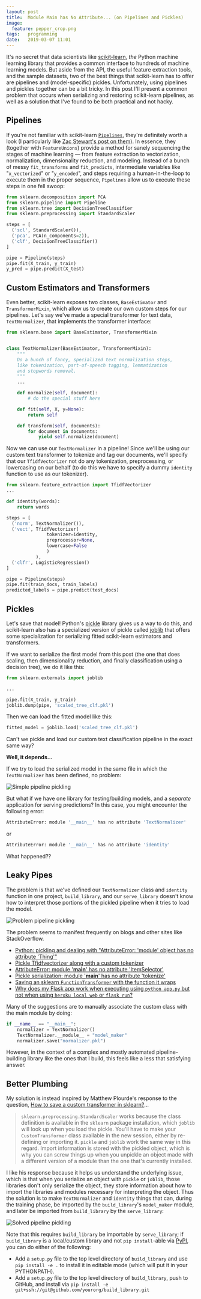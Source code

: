 ```yaml
---
layout: post
title:  Module Main has No Attribute... (on Pipelines and Pickles)
image:
  feature: pepper_crop.png
tags:   programming
date:   2019-03-07 11:01
---
```


It's no secret that data scientists like [scikit-learn](https://scikit-learn.org/stable/), *the* Python machine learning library that provides a common interface to hundreds of machine learning models. But aside from the API, the useful feature extraction tools, and the sample datasets, two of the best things that scikit-learn has to offer are pipelines and (model-specific) pickles. Unfortunately, using pipelines and pickles together can be a bit tricky. In this post I'll present a common problem that occurs when serializing and restoring scikit-learn pipelines, as well as a solution that I've found to be both practical and not hacky.

## Pipelines

If you're not familiar with scikit-learn [`Pipelines`](https://scikit-learn.org/stable/modules/generated/sklearn.pipeline.Pipeline.html), they're definitely worth a look (I particularly like [Zac Stewart's post on them](http://zacstewart.com/2014/08/05/pipelines-of-featureunions-of-pipelines.html)). In essence, they (together with `FeatureUnions`) provide a method for sanely sequencing the stages of machine learning &mdash; from feature extraction to vectorization, normalization, dimensionality reduction, and modeling. Instead of a bunch of messy `fit_transforms` and `fit_predicts`, intermediate variables like "`x_vectorized`" or "`y_encoded`", and steps requiring a human-in-the-loop to execute them in the proper sequence, `Pipelines` allow us to execute these steps in one fell swoop:

```python
from sklearn.decomposition import PCA
from sklearn.pipeline import Pipeline
from sklearn.tree import DecisionTreeClassifier
from sklearn.preprocessing import StandardScaler

steps = [
  ('scl', StandardScaler()), 
  ('pca', PCA(n_components=2)),
  ('clf', DecisionTreeClassifier()
]

pipe = Pipeline(steps)
pipe.fit(X_train, y_train)
y_pred = pipe.predict(X_test)
```

## Custom Estimators and Transformers

Even better, scikit-learn exposes two classes, `BaseEstimator` and `TransformerMixin`, which allow us to create our own custom steps for our pipelines. Let's say we've made a special transformer for text data, `TextNormalizer`, that implements the transformer interface:

```python
from sklearn.base import BaseEstimator, TransformerMixin


class TextNormalizer(BaseEstimator, TransformerMixin):
    """
    Do a bunch of fancy, specialized text normalization steps,
    like tokenization, part-of-speech tagging, lemmatization 
    and stopwords removal.
    """
    ...

    def normalize(self, document):
        # do the special stuff here

    def fit(self, X, y=None):
        return self

    def transform(self, documents):
        for document in documents:
            yield self.normalize(document)
```

Now we can use our `TextNormalizer` in a pipeline! Since we'll be using our custom text transformer to tokenize and tag our documents, we'll specify that our `TfidfVectorizer` not do any tokenization, preprocessing, or lowercasing on our behalf (to do this we have to specify a dummy `identity` function to use as our tokenizer).

```python
from sklearn.feature_extraction import TfidfVectorizer
...

def identity(words):
    return words

steps = [
  ('norm', TextNormalizer()), 
  ('vect', TfidfVectorizer(
               tokenizer=identity, 
               preprocessor=None, 
               lowercase=False
               )
           ),
  ('clfr', LogisticRegression()
]

pipe = Pipeline(steps)
pipe.fit(train_docs, train_labels)
predicted_labels = pipe.predict(test_docs)
```

## Pickles

Let's save that model! Python's [pickle](https://docs.python.org/3/library/pickle.html) library gives us a way to do this, and scikit-learn also has a specialized version of pickle called [joblib](https://scikit-learn.org/stable/modules/model_persistence.html) that offers some specialization for serializing fitted scikit-learn estimators and transformers.

If we want to serialize the first model from this post (the one that does scaling, then dimensionality reduction, and finally classification using a decision tree), we do it like this:

```python
from sklearn.externals import joblib

...

pipe.fit(X_train, y_train)
joblib.dump(pipe, 'scaled_tree_clf.pkl') 
```

Then we can load the fitted model like this:

```python
fitted_model = joblib.load('scaled_tree_clf.pkl') 
```

Can't we pickle and load our custom text classification pipeline in the exact same way?

**Well, it depends...**

If we try to load the serialized model in the same file in which the `TextNormalizer` has been defined, no problem:

![Simple pipeline pickling](https://raw.githubusercontent.com/rebeccabilbro/rebeccabilbro.github.io/master/images/2019-03-07-simple-pickle-pipeline.png)

But what if we have one library for testing/building models, and a *separate* application for serving predictions? In this case, you might encounter the following error:

```bash
AttributeError: module '__main__' has no attribute 'TextNormalizer'
```
or 

```bash
AttributeError: module '__main__' has no attribute 'identity'
```

What happened??

## Leaky Pipes

The problem is that we've defined our `TextNormalizer` class and `identity` function in one project, `build_library`, and our `serve_library` doesn't know how to interpret those portions of the pickled pipeline when it tries to load the model. 

![Problem pipeline pickling](https://raw.githubusercontent.com/rebeccabilbro/rebeccabilbro.github.io/master/images/2019-03-07-problem-pickle-pipeline.png)

The problem seems to manifest frequently on blogs and other sites like StackOverflow. 

- [Python: pickling and dealing with "AttributeError: 'module' object has no attribute 'Thing'"](https://www.stefaanlippens.net/python-pickling-and-dealing-with-attributeerror-module-object-has-no-attribute-thing.html)
- [Pickle Tfidfvectorizer along with a custom tokenizer](https://stackoverflow.com/questions/35201968/pickle-tfidfvectorizer-along-with-a-custom-tokenizer)
- [AttributeError: module '__main__' has no attribute 'ItemSelector'](https://stackoverflow.com/questions/45106274/attributeerror-module-main-has-no-attribute-itemselector)
- [Pickle serialization: module '__main__' has no attribute 'tokenize'](https://stackoverflow.com/questions/53167418/pickle-serialization-module-main-has-no-attribute-tokenize)
- [Saving an sklearn `FunctionTransformer` with the function it wraps](https://stackoverflow.com/questions/54012769/saving-an-sklearn-functiontransformer-with-the-function-it-wraps)
- [Why does my Flask app work when executing using `python app.py` but not when using `heroku local web` or `flask run`?](https://tutel.me/c/programming/questions/49483732/why+does+my+flask+app+work+when+executing+using+python+apppy+but+not+when+using+heroku+local+web+or+flask+run)

Many of the suggestions are to manually associate the custom class with the main module by doing:

```python
if __name__ == "__main__":
    normalizer = TextNormalizer()
    TextNormalizer.__module__ = "model_maker"
    normalizer.save("normalizer.pkl")
```

However, in the context of a complex and mostly automated pipeline-building library like the ones that I build, this feels like a less that satisfying answer.

## Better Plumbing

My solution is instead inspired by Matthew Plourde's response to the question, [How to save a custom transformer in sklearn?](https://stackoverflow.com/questions/46077793/how-to-save-a-custom-transformer-in-sklearn)...

> `sklearn.preprocessing.StandardScaler` works because the class definition is available in the `sklearn` package installation, which `joblib` will look up when you load the pickle. You'll have to make your `CustomTransformer` class available in the new session, either by re-defining or importing it. `pickle` and `joblib` work the same way in this regard. Import information is stored with the pickled object, which is why you can screw things up when you unpickle an object made with a different version of a module than the one that's currently installed. 

I like his response because it helps us understand the underlying issue, which is that when you serialize an object with `pickle` or `joblib`, those libraries don't only serialize the object, they store information about how to import the libraries and modules necessary for interpreting the object. Thus the solution is to make `TextNormalizer` and `identity` things that can, during the training phase, be imported by the `build_library`'s `model_maker` module, and later be imported from `build_library` by the `serve_library`:

![Solved pipeline pickling](https://raw.githubusercontent.com/rebeccabilbro/rebeccabilbro.github.io/master/images/2019-03-07-fixed-pickle-pipeline.png)

Note that this requires `build_library` be importable by `serve_library`; if `build_library` is a local/custom library and not `pip install`-able via [PyPI](https://pypi.org/), you can do either of the following:

- Add a `setup.py` file to the top level directory of `build_library` and use `pip install -e .` to install it in editable mode (which will put it in your PYTHONPATH).
- Add a `setup.py` file to the top level directory of `build_library`, push to GitHub, and install via `pip install -e git+ssh://git@github.com/yourorg/build_library.git`